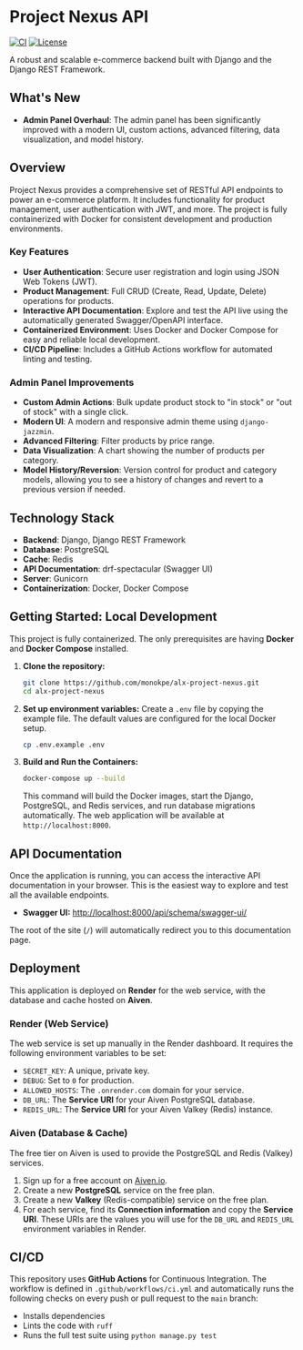 # Project Nexus API

[![CI](https://github.com/monokpe/alx-project-nexus/actions/workflows/ci.yml/badge.svg)](https://github.com/monokpe/alx-project-nexus/actions/workflows/ci.yml)
[![License](https://img.shields.io/badge/license-MIT-blue.svg)](https://github.com/monokpe/alx-project-nexus/blob/main/LICENSE)

A robust and scalable e-commerce backend built with Django and the Django REST Framework.

## What's New

- **Admin Panel Overhaul**: The admin panel has been significantly improved with a modern UI, custom actions, advanced filtering, data visualization, and model history.

## Overview

Project Nexus provides a comprehensive set of RESTful API endpoints to power an e-commerce platform. It includes functionality for product management, user authentication with JWT, and more. The project is fully containerized with Docker for consistent development and production environments.

### Key Features

*   **User Authentication**: Secure user registration and login using JSON Web Tokens (JWT).
*   **Product Management**: Full CRUD (Create, Read, Update, Delete) operations for products.
*   **Interactive API Documentation**: Explore and test the API live using the automatically generated Swagger/OpenAPI interface.
*   **Containerized Environment**: Uses Docker and Docker Compose for easy and reliable local development.
*   **CI/CD Pipeline**: Includes a GitHub Actions workflow for automated linting and testing.

### Admin Panel Improvements

*   **Custom Admin Actions**: Bulk update product stock to "in stock" or "out of stock" with a single click.
*   **Modern UI**: A modern and responsive admin theme using `django-jazzmin`.
*   **Advanced Filtering**: Filter products by price range.
*   **Data Visualization**: A chart showing the number of products per category.
*   **Model History/Reversion**: Version control for product and category models, allowing you to see a history of changes and revert to a previous version if needed.

## Technology Stack

*   **Backend**: Django, Django REST Framework
*   **Database**: PostgreSQL
*   **Cache**: Redis
*   **API Documentation**: drf-spectacular (Swagger UI)
*   **Server**: Gunicorn
*   **Containerization**: Docker, Docker Compose

## Getting Started: Local Development

This project is fully containerized. The only prerequisites are having **Docker** and **Docker Compose** installed.

1.  **Clone the repository:**
    ```bash
    git clone https://github.com/monokpe/alx-project-nexus.git
    cd alx-project-nexus
    ```

2.  **Set up environment variables:**
    Create a `.env` file by copying the example file. The default values are configured for the local Docker setup.
    ```bash
    cp .env.example .env
    ```

3.  **Build and Run the Containers:**
    ```bash
    docker-compose up --build
    ```
    This command will build the Docker images, start the Django, PostgreSQL, and Redis services, and run database migrations automatically. The web application will be available at `http://localhost:8000`.

## API Documentation

Once the application is running, you can access the interactive API documentation in your browser. This is the easiest way to explore and test all the available endpoints.

*   **Swagger UI:** [http://localhost:8000/api/schema/swagger-ui/](http://localhost:8000/api/schema/swagger-ui/)

The root of the site (`/`) will automatically redirect you to this documentation page.

## Deployment

This application is deployed on **Render** for the web service, with the database and cache hosted on **Aiven**.

### Render (Web Service)

The web service is set up manually in the Render dashboard. It requires the following environment variables to be set:

*   `SECRET_KEY`: A unique, private key.
*   `DEBUG`: Set to `0` for production.
*   `ALLOWED_HOSTS`: The `.onrender.com` domain for your service.
*   `DB_URL`: The **Service URI** for your Aiven PostgreSQL database.
*   `REDIS_URL`: The **Service URI** for your Aiven Valkey (Redis) instance.

### Aiven (Database & Cache)

The free tier on Aiven is used to provide the PostgreSQL and Redis (Valkey) services.

1.  Sign up for a free account on [Aiven.io](https://aiven.io/).
2.  Create a new **PostgreSQL** service on the free plan.
3.  Create a new **Valkey** (Redis-compatible) service on the free plan.
4.  For each service, find its **Connection information** and copy the **Service URI**. These URIs are the values you will use for the `DB_URL` and `REDIS_URL` environment variables in Render.

## CI/CD

This repository uses **GitHub Actions** for Continuous Integration. The workflow is defined in `.github/workflows/ci.yml` and automatically runs the following checks on every push or pull request to the `main` branch:
*   Installs dependencies
*   Lints the code with `ruff`
*   Runs the full test suite using `python manage.py test`